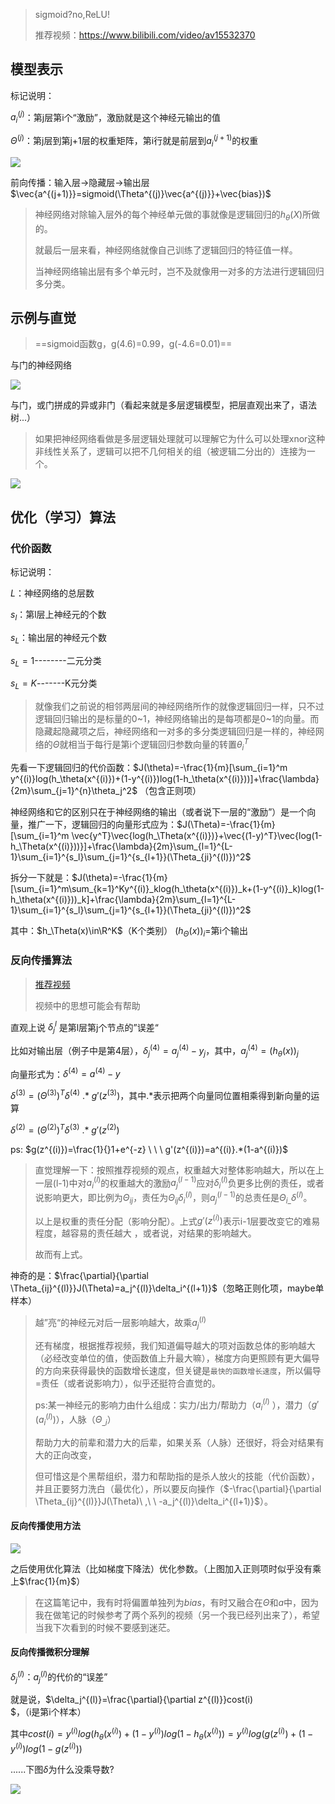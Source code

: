 > sigmoid?no,ReLU!
>
> 推荐视频：<https://www.bilibili.com/video/av15532370>

## 模型表示

标记说明：

$a_i^{(j)}$：第j层第i个“激励”，激励就是这个神经元输出的值

$\Theta^{(j)}$：第j层到第j+1层的权重矩阵，第i行就是前层到$a_i^(j+1)$的权重

![](.\pics\神经网络.png)

前向传播：输入层->隐藏层->输出层	$\vec{a^{(j+1)}}=sigmoid(\Theta^{(j)}\vec{a^{(j)}}+\vec{bias})$



> 神经网络对除输入层外的每个神经单元做的事就像是逻辑回归的$h_\theta(X)$所做的。
>
> 就最后一层来看，神经网络就像自己训练了逻辑回归的特征值一样。
>
> 当神经网络输出层有多个单元时，岂不及就像用一对多的方法进行逻辑回归多分类。

## 示例与直觉

> ==sigmoid函数g，g(4.6)=0.99，g(-4.6=0.01)==

与门的神经网络

![](.\pics\神经网络-and.png)

与门，或门拼成的异或非门（看起来就是多层逻辑模型，把层直观出来了，语法树...）

> 如果把神经网络看做是多层逻辑处理就可以理解它为什么可以处理xnor这种非线性关系了，逻辑可以把不几何相关的组（被逻辑二分出的）连接为一个。

![](.\pics\神经网络-xnor.png)

## 优化（学习）算法

### 代价函数

标记说明：

$L​$：神经网络的总层数

$s_l$：第l层上神经元的个数

$s_L$：输出层的神经元个数

$s_L=1$--------二元分类

$s_L=K$-------K元分类



> 就像我们之前说的相邻两层间的神经网络所作的就像逻辑回归一样，只不过逻辑回归输出的是标量的0\~1，神经网络输出的是每项都是0\~1的向量。而隐藏起隐藏项之后，神经网络和一对多的多分类逻辑回归是一样的，神经网络的$\Theta$就相当于每行是第i个逻辑回归参数向量的转置$\theta_i^T$

先看一下逻辑回归的代价函数：$J(\theta)=-\frac{1}{m}[\sum_{i=1}^m y^{(i)}log(h_\theta(x^{(i)})+(1-y^{(i)})log(1-h_\theta(x^{(i)}))]+\frac{\lambda}{2m}\sum_{j=1}^{n}\theta_j^2​$ （包含正则项）

神经网络和它的区别只在于神经网络的输出（或者说下一层的“激励”）是一个向量，推广一下，逻辑回归的向量形式应为：$J(\Theta)=-\frac{1}{m}[\sum_{i=1}^m \vec{y^T}\vec{log(h_\Theta(x^{(i)})}+\vec{(1-y)^T}\vec{log(1-h_\Theta(x^{(i)}))}]+\frac{\lambda}{2m}\sum_{l=1}^{L-1}\sum_{i=1}^{s_l}\sum_{j=1}^{s_{l+1}}(\Theta_{ji}^{(l)})^2$

拆分一下就是：$J(\theta)=-\frac{1}{m}[\sum_{i=1}^m\sum_{k=1}^Ky^{(i)}_klog(h_\theta(x^{(i)})_k+(1-y^{(i)}_k)log(1-h_\theta(x^{(i)}))_k]+\frac{\lambda}{2m}\sum_{l=1}^{L-1}\sum_{i=1}^{s_l}\sum_{j=1}^{s_{l+1}}(\Theta_{ji}^{(l)})^2$

其中：$h_\Theta(x)\in\R^K$（K个类别）     $(h_\Theta(x))_i=$第i个输出



### 反向传播算法

>[推荐视频](https://www.bilibili.com/video/av16577449)
>
>视频中的思想可能会有帮助

直观上说 $\delta_j^{l}$ 是第l层第j个节点的”误差“ 

比如对输出层（例子中是第4层），$\delta_j^{(4)}=a_j^{(4)}-y_j$，其中，$a_j^{(4)}=(h_\theta(x))_j$

向量形式为：$\delta^{(4)}=a^{(4)}-y$

$\delta^{(3)}=(\Theta^{(3)})^T\delta^{(4)} \ .*\ g'(z^{(3)})$，其中$.*$表示把两个向量同位置相乘得到新向量的运算

$\delta^{(2)}=(\Theta^{(2)})^T\delta^{(3)} \ .*\ g'(z^{(2)})$

ps: $g(z^{(i)})=\frac{1}{}1+e^{-z} \ \  \ g'(z^{(i)})=a^{(i)}.*(1-a^{(i)})$

> 直觉理解一下：按照推荐视频的观点，权重越大对整体影响越大，所以在上一层(l-1)中对$a_i^{(l)}$的权重越大的激励$a_j^{(l-1)}$应对$\delta_i^{(l)}$负更多比例的责任，或者说影响更大，即比例为$\Theta_{ij}$，责任为$\Theta_{ij}\delta_i^{(l)}$，则$a_j^{(l-1)}$的总责任是$\Theta_{i\_}\delta^{(l)}$。
>
> 以上是权重的责任分配（影响分配）。上式$g'(z^{(i)})$表示i-1层要改变它的难易程度，越容易的责任越大 ，或者说，对结果的影响越大。
>
> 故而有上式。

神奇的是：$\frac{\partial}{\partial \Theta_{ij}^{(l)}}J(\Theta)=a_j^{(l)}\delta_i^{(l+1)}​$（忽略正则化项，maybe单样本）

> 越”亮“的神经元对后一层影响越大，故乘$a_j^{(l)}​$
>
> 还有梯度，根据推荐视频，我们知道偏导越大的项对函数总体的影响越大（必经改变单位的值，使函数值上升最大嘛），梯度方向更照顾有更大偏导的方向来获得最快的函数增长速度，但关键是`最快的函数增长速度`，所以偏导=责任（或者说影响力），似乎还挺符合直觉的。
>
> ps:某一神经元的影响力由什么组成：实力/出力/帮助力（$a_i^{(l)}$ ），潜力（$g'(a_i^{(l)})$），人脉（$\Theta_{\_i}$）
>
> 帮助力大的前辈和潜力大的后辈，如果关系（人脉）还很好，将会对结果有大的正向改变，
>
> 但可惜这是个黑帮组织，潜力和帮助指的是杀人放火的技能（代价函数），并且正要努力洗白（最优化），所以要反向操作（$-\frac{\partial}{\partial \Theta_{ij}^{(l)}}J(\Theta)\ ,\ \ -a_j^{(l)}\delta_i^{(l+1)}$）。

#### 反向传播使用方法

![](.\pics\反向传播过程.png)

之后使用优化算法（比如梯度下降法）优化参数。（上图加入正则项时似乎没有乘上$\frac{1}{m}$）

> 在这篇笔记中，我有时将偏置单独列为$bias​$，有时又融合在$\Theta​$和$a​$中，因为我在做笔记的时候参考了两个系列的视频（另一个我已经列出来了），希望当我下次看到的时候不要感到迷茫。

#### 反向传播微积分理解

$\delta_j^{(l)}​$：$a_j^{(l)}​$的代价的“误差”

就是说，$\delta_j^{(l)}=\frac{\partial}{\partial z^{(l)}}cost(i)​$，（i是第i个样本）

其中$cost(i)= y^{(i)}log(h_\theta(x^{(i)})+(1-y^{(i)})log(1-h_\theta(x^{(i)}))=y^{(i)}log(g(z^{(i)})+(1-y^{(i)})log(1-g(z^{(i)}))$

......下图$\delta$为什么没乘导数?

![](.\pics\反向-1.png)